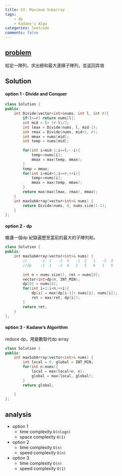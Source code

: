 ```yaml
---
title: 53. Maximum Subarray
tags:  
    - dp
    - Kadane's Algo 
categories: leetcode
comments: false
---
```


## [problem](https://leetcode.com/problems/maximum-subarray/)

給定一陣列，求出總和最大連續子陣列，並返回其值


## Solution

#### option 1 - Divide and Conquer


```c++
class Solution {
public:
    int Divide(vector<int>&nums, int l, int r){
        if(l>=r) return nums[l];
        int mid = l+ (r-l)/2;
        int lmax = Divide(nums, l, mid-1);
        int rmax = Divide(nums, mid+1, r);
        int mmax = nums[mid];
        int temp = nums[mid];
        
        for(int i=mid-1;i>=l;--i){
            temp+=nums[i];
            mmax = max(temp, mmax);
        }
        temp = mmax;
        for(int i=mid+1;i<=r;++i){
            temp+=nums[i];
            mmax = max(temp, mmax);
        }
        return max(max(lmax, rmax), mmax);
    }
    int maxSubArray(vector<int>& nums) {
        return Divide(nums, 0, nums.size()-1);
    }
};
```
#### option 2 - dp

維護一個dp 紀錄遍歷至當前的最大的子陣列和。

```c++
class Solution {
public:
    int maxSubArray(vector<int>& nums) {
        //      -1  1   -3  4   -1  2   1   -5  4
        //dp    -1  1   -2  4   3   5   6   1   5
        
        int n = nums.size(), ret = nums[0];
        vector<int>dp(n, INT_MIN);
        dp[0] = nums[0];
        for(int i=1;i<n;++i){
            dp[i] = max(dp[i-1]+ nums[i], nums[i]);
            ret = max(ret, dp[i]);
        }
        return ret;
    }
};
```
#### option 3 - Kadane’s Algorithm

reduce dp，用變數取代dp array

```c++
class Solution {
public:
    int maxSubArray(vector<int>& nums) {
        int local = 0, global = INT_MIN;
        for(int n:nums){
            local = max(local+n, n);
            global = max(local, global);
        }
        return global;
        
    }
};
```
## analysis
- option 1
    - time complexity `O(nlogn)`
    - space complexity `O(1)`
- option 2
    - time complexity `O(n)`
    - speed complexity `O(n)`
- option 3
    - time complexity `O(n)`
    - speed complexity `O(1)`
